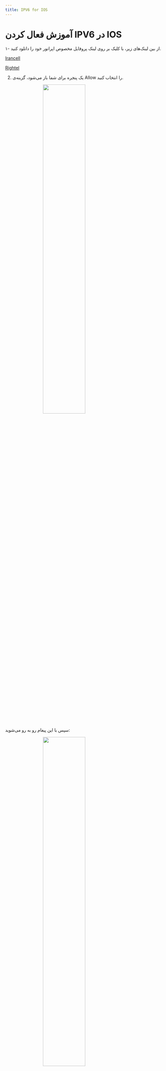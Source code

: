 ```yaml
---
title: IPV6 for IOS
---
```


# آموزش فعال کردن IPV6 در IOS

۱- از بین لینک‌های زیر، با کلیک بر روی لینک پروفایل مخصوص اپراتور خود را دانلود کنید.

[Irancell](https://raw.githubusercontent.com/VPNHELP/vpnhelp.github.io/main/irancell.mobileconfig)

[Rightel](https://raw.githubusercontent.com/VPNHELP/vpnhelp.github.io/main/rightel.mobileconfig)

2. یک پنجره برای شما باز می‌شود، گزینه‌ی Allow را انتخاب کنید.

<img src="https://github.com/VPNHELP/vpnhelp.github.io/assets/129318294/16ec025f-d703-4cda-adb2-a20e20b5abe4"
     style="display:block;float:none;margin-left:auto;margin-right:auto;width:52%">
<br>

سپس با این پیغام رو به رو می‌شوید:

<img src="https://github.com/VPNHELP/vpnhelp.github.io/assets/129318294/2220de0f-e914-480c-9530-36c34f902b15"
     style="display:block;float:none;margin-left:auto;margin-right:auto;width:52%">
<br>

4. اکنون به Settings(تنظیمات) گوشی رفته و سپس گزینه‌ی Profile Downloaded رو انتخاب کنید.

<img src="https://github.com/VPNHELP/vpnhelp.github.io/assets/129318294/cd211913-7139-417d-aef0-9516bf8240ed"
     style="display:block;float:none;margin-left:auto;margin-right:auto;width:52%">
<br>

<img src="https://github.com/VPNHELP/vpnhelp.github.io/assets/129318294/c4171e83-9a87-4a58-b672-5f7ea08cf7ee"
     style="display:block;float:none;margin-left:auto;margin-right:auto;width:52%">
<br>

<img src="https://github.com/VPNHELP/vpnhelp.github.io/assets/129318294/4332baed-871c-4f04-bfb5-764187c99dd6"
     style="display:block;float:none;margin-left:auto;margin-right:auto;width:52%">
<br>

<img src="https://github.com/VPNHELP/vpnhelp.github.io/assets/129318294/c14f8078-d75f-44a3-ad2e-7d301831e815"
     style="display:block;float:none;margin-left:auto;margin-right:auto;width:52%">
<br>

<img src="https://github.com/VPNHELP/vpnhelp.github.io/assets/129318294/c14f8078-d75f-44a3-ad2e-7d301831e815"
     style="display:block;float:none;margin-left:auto;margin-right:auto;width:52%">
<br>

<img src="https://github.com/VPNHELP/vpnhelp.github.io/assets/129318294/eb584375-0117-4a77-aa75-0f833f13c773"
     style="display:block;float:none;margin-left:auto;margin-right:auto;width:52%">
<br>

<img src="https://github.com/VPNHELP/vpnhelp.github.io/assets/129318294/bb31e949-3c43-4ea2-b10f-08c8da405f86"
     style="display:block;float:none;margin-left:auto;margin-right:auto;width:52%">
<br>

<img src="https://github.com/VPNHELP/vpnhelp.github.io/assets/129318294/48695b95-a21a-45e6-88a2-9ea71166b8e2"
     style="display:block;float:none;margin-left:auto;margin-right:auto;width:52%">
<br>

<img src="https://github.com/VPNHELP/vpnhelp.github.io/assets/129318294/3595a4cf-0828-46b1-948b-9dfefcafc9de"
     style="display:block;float:none;margin-left:auto;margin-right:auto;width:52%">
<br>

<img src="https://github.com/VPNHELP/vpnhelp.github.io/assets/129318294/12ae6d31-5b3c-4600-b5b1-8f815eec7063"
     style="display:block;float:none;margin-left:auto;margin-right:auto;width:52%">
<br>

<img src="https://github.com/VPNHELP/vpnhelp.github.io/assets/129318294/8eb05e74-14c4-4486-a98a-c49aab425c14"
     style="display:block;float:none;margin-left:auto;margin-right:auto;width:52%">
<br>
